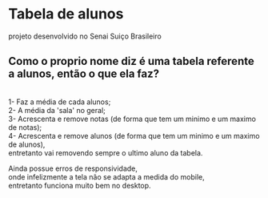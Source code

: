 # Tabela de alunos
projeto desenvolvido no Senai Suiço Brasileiro
## Como o proprio nome diz é uma tabela referente a alunos, então o que ela faz? 
<br>
1- Faz a média de cada alunos;
<br>
2- A média da 'sala' no geral;
<br>
3- Acrescenta e remove notas (de forma que tem um minimo e um maximo de notas);
<br>
4- Acrescenta e remove alunos (de forma que tem um minimo e um maximo de alunos),
<br>
entretanto vai removendo sempre o ultimo aluno da tabela.

Ainda possue erros de responsividade,
<br>
onde infelizmente a tela não se adapta a medida do mobile,
<br> 
entretanto funciona muito bem no desktop.
